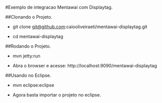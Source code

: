 #Exemplo de integracao Mentawai com Displaytag.

##Clonando o Projeto.

+ git clone git@github.com:caiooliveiraeti/mentawai-displaytag.git

+ cd mentawai-displaytag

##Rodando o Projeto.

+ mvn jetty:run

+ Abra o browser e acesse: http://localhost:9090/mentawai-displaytag

##Usando no Eclipse.

+ mvn eclipse:eclipse

+ Agora basta importar o projeto no eclipse.
